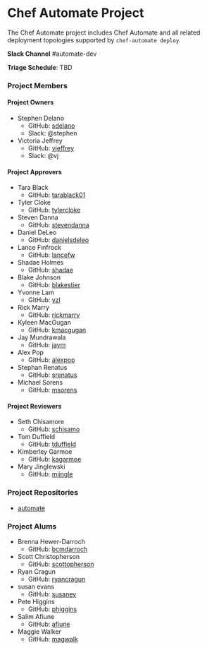 # Chef Automate Project

The Chef Automate project includes Chef Automate and all related
deployment topologies supported by `chef-automate deploy`.

**Slack Channel** #automate-dev

**Triage Schedule**: TBD

### Project Members

#### Project Owners

- Stephen Delano
  - GitHub: [sdelano](https://github.com/sdelano)
  - Slack: @stephen
- Victoria Jeffrey
  - GitHub: [vjeffrey](https://github.com/vjeffrey)
  - Slack: @vj

#### Project Approvers

- Tara Black
  - GitHub: [tarablack01](https://github.com/tarablack01)
- Tyler Cloke
  - GitHub: [tylercloke](https://github.com/tylercloke)
- Steven Danna
  - GitHub: [stevendanna](https://github.com/stevendanna)
- Daniel DeLeo
  - GitHub: [danielsdeleo](https://github.com/danielsdeleo)
- Lance Finfrock
  - GitHub: [lancefw](https://github.com/lancefw)
- Shadae Holmes
  - GitHub: [shadae](https://github.com/shadae)
- Blake Johnson
  - GitHub: [blakestier](https://github.com/blakestier)
- Yvonne Lam
  - GitHub: [yzl](https://github.com/yzl)
- Rick Marry
  - GitHub: [rickmarry](https://github.com/rickmarry)
- Kyleen MacGugan
  - GitHub: [kmacgugan](https://github.com/kmacgugan)
- Jay Mundrawala
  - GitHub: [jaym](https://github.com/jaym)
- Alex Pop
  - GitHub: [alexpop](https://github.com/alexpop)
- Stephan Renatus
  - GitHub: [srenatus](https://github.com/srenatus)
- Michael Sorens
  - GitHub: [msorens](https://github.com/msorens)

#### Project Reviewers

- Seth Chisamore
  - GitHub: [schisamo](https://github.com/schisamo)
- Tom Duffield
  - GitHub: [tduffield](https://github.com/tduffield)
- Kimberley Garmoe
  - GitHub: [kagarmoe](https://github.com/kagarmoe)
- Mary Jinglewski
  - GitHub: [mjingle](https://github.com/mjingle)

### Project Repositories

- [automate](https://github.com/chef/automate)

### Project Alums

- Brenna Hewer-Darroch
  - GitHub: [bcmdarroch](https://github.com/bcmdarroch)
- Scott Christopherson
  - GitHub: [scottopherson](https://github.com/scottopherson)
- Ryan Cragun
  - GitHub: [ryancragun](https://github.com/ryancragun)
- susan evans
  - GitHub: [susanev](https://github.com/susanev)
- Pete Higgins
  - GitHub: [phiggins](https://github.com/phiggins)
- Salim Afiune
  - GitHub: [afiune](https://github.com/afiune)
- Maggie Walker
  - GitHub: [magwalk](https://github.com/magwalk)
